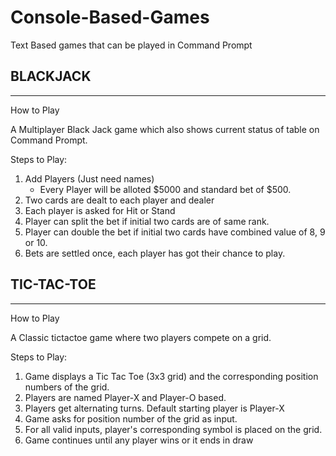 # Console-Based-Games
Text Based games that can be played in Command Prompt

## BLACKJACK
-----------------------------------------------------------------------------
How to Play

A Multiplayer Black Jack game which also shows current status of table on Command Prompt.

Steps to Play:
1. Add Players (Just need names)
      - Every Player will be alloted $5000 and standard bet of $500.
2. Two cards are dealt to each player and dealer
3. Each player is asked for Hit or Stand
4. Player can split the bet if initial two cards are of same rank.
5. Player can double the bet if initial two cards have combined value of 8, 9 or 10.
6. Bets are settled once, each player has got their chance to play.


## TIC-TAC-TOE
-----------------------------------------------------------------------------
How to Play

A Classic tictactoe game where two players compete on a grid.

Steps to Play:
1. Game displays a Tic Tac Toe (3x3 grid) and the corresponding position numbers of the grid.
2. Players are named Player-X and Player-O based.
3. Players get alternating turns. Default starting player is Player-X
4. Game asks for position number of the grid as input.
5. For all valid inputs, player's corresponding symbol is placed on the grid.
6. Game continues until any player wins or it ends in draw

